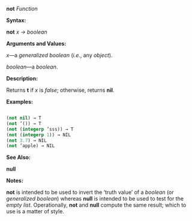 **not** *Function* 



**Syntax:** 



**not** *x → boolean* 



**Arguments and Values:** 



*x*—a *generalized boolean* (*i.e.*, any *object*). 



*boolean*—a *boolean*. 



**Description:** 



Returns **t** if *x* is *false*; otherwise, returns **nil**. 



**Examples:**
```lisp

(not nil) → T 
(not ’()) → T 
(not (integerp ’sss)) → T 
(not (integerp 1)) → NIL 
(not 3.7) → NIL 
(not ’apple) → NIL 

```
**See Also:** 



**null** 



**Notes:** 



**not** is intended to be used to invert the ‘truth value’ of a *boolean* (or *generalized boolean*) whereas **null** is intended to be used to test for the *empty list*. Operationally, **not** and **null** compute the same result; which to use is a matter of style. 




